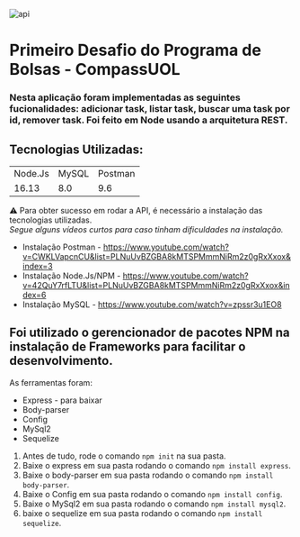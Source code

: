 ![api](https://user-images.githubusercontent.com/70352508/147391625-1dbd5456-c802-4552-816d-399899bf5e6e.PNG)
<h1>Primeiro Desafio do Programa de Bolsas - CompassUOL</h1>
<h3> Nesta aplicação foram implementadas as seguintes fucionalidades: adicionar task, listar task, buscar uma task por id, remover task. Foi feito em Node usando a arquitetura REST.</h3>

## Tecnologias Utilizadas:

<table>
  <tr>
    <td>Node.Js</td>
    <td>MySQL</td>
    <td>Postman</td>
  </tr>
  <tr>
    <td>16.13</td>
    <td>8.0</td>
    <td>9.6</td>
  </tr>
</table>

⚠ Para obter sucesso em rodar a API, é necessário a instalação das tecnologias utilizadas. <br>
 _Segue alguns vídeos curtos para caso tinham dificuldades na instalação._
* Instalação Postman - https://www.youtube.com/watch?v=CWKLVapcnCU&list=PLNuUvBZGBA8kMTSPMmmNiRm2z0gRxXxox&index=3
* Instalação Node.Js/NPM - https://www.youtube.com/watch?v=42QuY7rfLTU&list=PLNuUvBZGBA8kMTSPMmmNiRm2z0gRxXxox&index=6
* Instalação MySQL - https://www.youtube.com/watch?v=zpssr3u1EO8



## Foi utilizado o gerencionador de pacotes NPM na instalação de Frameworks para facilitar o desenvolvimento.
As ferramentas foram:
* Express - para baixar
* Body-parser
* Config
* MySql2
* Sequelize

1. Antes de tudo, rode o comando `npm init` na sua pasta.
2. Baixe o express em sua pasta rodando o comando `npm install express`.
3. Baixe o body-parser em sua pasta rodando o comando `npm install body-parser`.
4. Baixe o Config em sua pasta rodando o comando `npm install config`.
5. Baixe o MySql2 em sua pasta rodando o comando `npm install mysql2`.
6. baixe o sequelize em sua pasta rodando o comando `npm install sequelize`.




